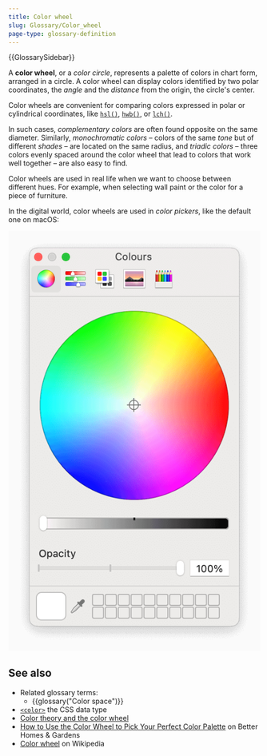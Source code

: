 ```yaml
---
title: Color wheel
slug: Glossary/Color_wheel
page-type: glossary-definition
---
```


{{GlossarySidebar}}

A **color wheel**, or a _color circle_, represents a palette of colors in chart form, arranged in a circle. A color wheel can display colors identified by two polar coordinates, the _angle_ and the _distance_ from the origin, the circle's center.

Color wheels are convenient for comparing colors expressed in polar or cylindrical coordinates, like [`hsl()`](/en-US/docs/Web/CSS/color_value/hsl), [`hwb()`](/en-US/docs/Web/CSS/color_value/hwb), or [`lch()`](/en-US/docs/Web/CSS/color_value/lch).

In such cases, _complementary colors_ are often found opposite on the same diameter. Similarly, _monochromatic colors_ – colors of the same _tone_ but of different _shades_ – are located on the same radius, and _triadic colors_ – three colors evenly spaced around the color wheel that lead to colors that work well together – are also easy to find.

Color wheels are used in real life when we want to choose between different hues. For example, when selecting wall paint or the color for a piece of furniture.

In the digital world, color wheels are used in _color pickers_, like the default one on macOS:

![The default color picker on macOS](color_wheel_macos.png)

## See also

- Related glossary terms:
  - {{glossary("Color space")}}
- [`<color>`](/en-US/docs/Web/CSS/color_value) the CSS data type
- [Color theory and the color wheel](https://www.canva.com/colors/color-wheel/)
- [How to Use the Color Wheel to Pick Your Perfect Color Palette](https://www.bhg.com/decorating/color/basics/color-wheel-color-chart/) on Better Homes & Gardens
- [Color wheel](https://en.wikipedia.org/wiki/Color_wheel) on Wikipedia
